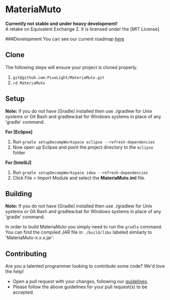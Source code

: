 MateriaMuto
===============

**Currently not stable and under heavy development!**  
A retake on Equivalent Exchange 2. It is licensed under the [MIT License].

###Development
You can see our current roadmap [here](https://trello.com/b/hlodF9HE/materiamuto)

## Clone
The following steps will ensure your project is cloned properly.  
1. `git@github.com:PixeLight/MateriaMuto.git`  
2. `cd MateriaMuto`

## Setup
__Note:__ If you do not have [Gradle] installed then use ./gradlew for Unix systems or Git Bash and gradlew.bat for Windows systems in place of any 'gradle' command.

__For [Eclipse]__  
  1. Run `gradle setupDecompWorkspace eclipse --refresh-dependencies`  
  2. Now open up Eclipse and point the project directory to the `eclipse` folder

__For [IntelliJ]__  
  1. Run `gradle setupDecompWorkspace idea --refresh-dependencies`  
  3. Click File > Import Module and select the **MateriaMuto.iml** file.

## Building
__Note:__ If you do not have [Gradle] installed then use ./gradlew for Unix systems or Git Bash and gradlew.bat for Windows systems in place of any 'gradle' command.

In order to build MateriaMuto you simply need to run the `gradle` command. You can find the compiled JAR file in `./build/libs` labeled similarly to 'MateriaMuto-x.x.x.jar'.

## Contributing
Are you a talented programmer looking to contribute some code? We'd love the help!
* Open a pull request with your changes, following our [guidelines](CONTRIBUTING.md).
* Please follow the above guidelines for your pull request(s) to be accepted.
